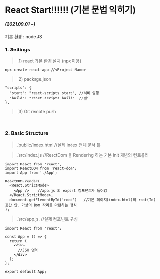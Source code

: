 # React Start!!!!!! (기본 문법 익히기)
##### (2021.09.01 ~)

기본 환경 : node.JS

### 1. Settings

  > (1) react 기본 환경 설치 (npx 이용)
  ```
  npx create-react-app //<Project Name>
  ```
  > (2) package.json 
  ```
  "scripts": {
    "start": "react-scripts start", //서버 실행
    "build": "react-scripts build"  //빌드
  },
  ```
  > (3) Git remote push   

<br/>

### 2. Basic Structure

  > /public/index.html //실제 index 전체 문서 틀   
     
  > /src/index.js //ReactDom 을 Rendering 하는 기본 init 개념의 컨트롤러
  ```
  import React from 'react';
  import ReactDOM from 'react-dom';
  import App from './App';

  ReactDOM.render(
    <React.StrictMode>
      <App />    //app.js 의 export 컴포넌트가 들어감
    </React.StrictMode>,
    document.getElementById('root')   //기본 페이지(index.html)의 root(Id) 공간 안, 가상의 Dom 자리를 마련하는 형식  
  );
  ```
  > /src/app.js.  //실제 컴포넌트 구성
  ```
  import React from 'react';

  const App = () => {
    return (
      <div>
        //JSX 영역
      </div>
    );
  };

  export default App;
  ```

